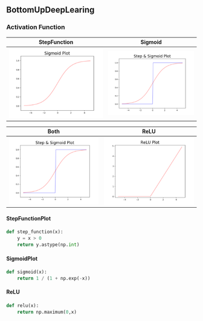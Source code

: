 ## BottomUpDeepLearing

### Activation Function

StepFunction            |  Sigmoid
:-------------------------:|:-------------------------:
<img src="Img/SigmoidPlot.png" width = "500px"/>  |  <img src="Img/Both.png" width = "500px"/>


Both            |  ReLU
:-------------------------:|:-------------------------:
<img src="Img/Both.png"  width = "500px"/>  | <img src="Img/ReLU_Plot.png" width = "500px"/>


#### StepFunctionPlot
```python
def step_function(x):
    y = x > 0
    return y.astype(np.int)
```

#### SigmoidPlot
```python
def sigmoid(x):
    return 1 / (1 + np.exp(-x))
```

#### ReLU
```python
def relu(x):
    return np.maximum(0,x)
```
